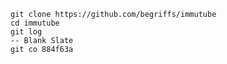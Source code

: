 	git clone https://github.com/begriffs/immutube
	cd immutube
	git log
	-- Blank Slate
	git co 884f63a